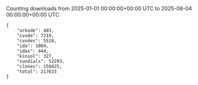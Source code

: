 
Counting downloads from 2025-01-01 00:00:00+00:00 UTC to 2025-08-04 00:00:00+00:00 UTC

```
{
    "arkode": 403,
    "cvode": 7219,
    "cvodes": 5518,
    "ida": 1004,
    "idas": 444,
    "kinsol": 327,
    "sundials": 52293,
    "clones": 150425,
    "total": 217633
}
```
